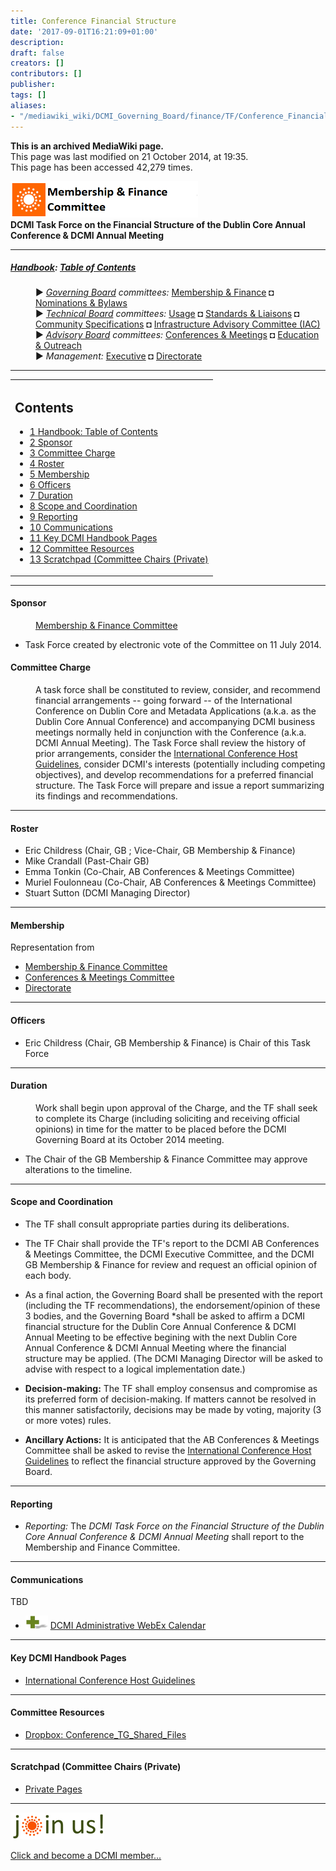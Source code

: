 ```yaml
---
title: Conference Financial Structure
date: '2017-09-01T16:21:09+01:00'
description: 
draft: false
creators: []
contributors: []
publisher: 
tags: []
aliases:
- "/mediawiki_wiki/DCMI_Governing_Board/finance/TF/Conference_Financial_Structure.html"
---
```


 **This is an archived MediaWiki page.**  
This page was last modified on 21 October 2014, at 19:35.  
This page has been accessed 42,279 times.

[<img alt="Finance &amp; Bylaws Committee logo" src="/mediawiki_wiki/images/Finance_Logo.png" width="300" height="58">](/mediawiki_wiki/images/Finance_Logo.png)  
**DCMI Task Force on the Financial Structure of the Dublin Core Annual Conference & DCMI Annual Meeting**

* * *

##### [Handbook](/mediawiki_wiki/DCMI_Handbook): [Table of Contents](DCMI_Handbook) 
<dl>
<dd> ► <i><a href="/mediawiki_wiki/DCMI_Governing_Board.md" title="DCMI Governing Board">Governing Board</a> committees:</i> <a href="/mediawiki_wiki/DCMI_Governing_Board/finance.md" title="DCMI Governing Board/finance">Membership &amp; Finance</a> ◘ <a href="/mediawiki_wiki/DCMI_Governing_Board/nominations.md" title="DCMI Governing Board/nominations">Nominations &amp; Bylaws</a> 
</dd>
<dd> ► <i><a href="/mediawiki_wiki/DCMI_Technical_Board.md" title="DCMI Technical Board">Technical Board</a> committees:</i> <a href="/mediawiki_wiki/DCMI_Technical_Board/usage.md" title="DCMI Technical Board/usage">Usage</a> ◘ <a href="/mediawiki_wiki/DCMI_Technical_Board/standards.md" title="DCMI Technical Board/standards">Standards &amp; Liaisons</a> ◘ <a href="/mediawiki_wiki/DCMI_Technical_Board/specifications.md" title="DCMI Technical Board/specifications">Community Specifications</a> ◘ <a href="/mediawiki_wiki/DCMI_Technical_Board/infrastructure.md" title="DCMI Technical Board/infrastructure">Infrastructure Advisory Committee (IAC)</a>
</dd>
<dd> ► <i><a href="/mediawiki_wiki/DCMI_Advisory_Board.md" title="DCMI Advisory Board">Advisory Board</a> committees:</i> <a href="/mediawiki_wiki/DCMI_Advisory_Board/meetings.md" title="DCMI Advisory Board/meetings">Conferences &amp; Meetings</a> ◘ <a href="/mediawiki_wiki/DCMI_Advisory_Board/documentation.md" title="DCMI Advisory Board/documentation">Education &amp; Outreach</a>
</dd>
<dd> ► <i>Management:</i> <a href="/mediawiki_wiki/Exec_Committee.md" title="Exec Committee">Executive</a> ◘ <a href="/mediawiki_wiki/Exec_Committee/directorate.md" title="Exec Committee/directorate">Directorate</a>
</dd>
</dl>

* * *

<table id="toc" class="toc">
  <tr>
    <td>
      <div id="toctitle">
        <h2>Contents</h2>
      </div>
      <ul>
        <li class="toclevel-1"><a href="#Handbook:_Table_of_Contents"><span class="tocnumber">1</span> <span class="toctext">Handbook: Table of Contents</span></a></li>
        <li class="toclevel-1 tocsection-1"><a href="#Sponsor"><span class="tocnumber">2</span> <span class="toctext">Sponsor</span></a></li>
        <li class="toclevel-1 tocsection-2"><a href="#Committee_Charge"><span class="tocnumber">3</span> <span class="toctext">Committee Charge</span></a></li>
        <li class="toclevel-1 tocsection-3"><a href="#Roster"><span class="tocnumber">4</span> <span class="toctext">Roster</span></a></li>
        <li class="toclevel-1 tocsection-4"><a href="#Membership"><span class="tocnumber">5</span> <span class="toctext">Membership</span></a></li>
        <li class="toclevel-1 tocsection-5"><a href="#Officers"><span class="tocnumber">6</span> <span class="toctext">Officers</span></a></li>
        <li class="toclevel-1 tocsection-6"><a href="#Duration"><span class="tocnumber">7</span> <span class="toctext">Duration</span></a></li>
        <li class="toclevel-1 tocsection-7"><a href="#Scope_and_Coordination"><span class="tocnumber">8</span> <span class="toctext">Scope and Coordination</span></a></li>
        <li class="toclevel-1 tocsection-8"><a href="#Reporting"><span class="tocnumber">9</span> <span class="toctext">Reporting</span></a></li>
        <li class="toclevel-1 tocsection-9"><a href="#Communications"><span class="tocnumber">10</span> <span class="toctext">Communications</span></a></li>
        <li class="toclevel-1 tocsection-10"><a href="#Key_DCMI_Handbook_Pages"><span class="tocnumber">11</span> <span class="toctext">Key DCMI Handbook Pages</span></a></li>
        <li class="toclevel-1 tocsection-11"><a href="#Committee_Resources"><span class="tocnumber">12</span> <span class="toctext">Committee Resources</span></a></li>
        <li class="toclevel-1 tocsection-12"><a href="#Scratchpad_.28Committee_Chairs_.28Private.29"><span class="tocnumber">13</span> <span class="toctext">Scratchpad (Committee Chairs (Private)</span></a></li>
      </ul>
    </td>
  </tr>
</table>


* * *

#### Sponsor 
<dl><dd> <a href="/mediawiki_wiki/DCMI_Governing_Board/finance.md" title="DCMI Governing Board/finance"> Membership &amp; Finance Committee</a>
</dd></dl>

- Task Force created by electronic vote of the Committee on 11 July 2014.

#### Committee Charge 
<dl><dd> A task force shall be constituted to review, consider, and recommend financial arrangements -- going forward -- of the International Conference on Dublin Core and Metadata Applications (a.k.a. as the Dublin Core Annual Conference) and accompanying DCMI business meetings normally held in conjunction with the Conference (a.k.a. DCMI Annual Meeting). The Task Force shall review the history of prior arrangements, consider the <a href="/mediawiki_wiki/DCMI_Handbook/Int_Conf/Host_Guidelines.md" class="external text" rel="nofollow">International Conference Host Guidelines</a>, consider DCMI's interests (potentially including competing objectives), and develop recommendations for a preferred financial structure. The Task Force will prepare and issue a report summarizing its findings and recommendations.
</dd></dl>


* * *

#### Roster 

- Eric Childress (Chair, GB&nbsp;; Vice-Chair, GB Membership & Finance)
- Mike Crandall (Past-Chair GB)
- Emma Tonkin (Co-Chair, AB Conferences & Meetings Committee) 
- Muriel Foulonneau (Co-Chair, AB Conferences & Meetings Committee) 
- Stuart Sutton (DCMI Managing Director)

* * *

#### Membership 

Representation from

- [Membership & Finance Committee](/mediawiki_wiki/DCMI_Governing_Board/finance)
- [Conferences & Meetings Committee](/mediawiki_wiki/DCMI_Advisory_Board/meetings)
- [Directorate](/mediawiki_wiki/Exec_Committee/directorate)

* * *

#### Officers 

- Eric Childress (Chair, GB Membership & Finance) is Chair of this Task Force

* * *

#### Duration 
<dl><dd> Work shall begin upon approval of the Charge, and the TF shall seek to complete its Charge (including soliciting and receiving official opinions) in time for the matter to be placed before the DCMI Governing Board at its October 2014 meeting. 
</dd></dl>

- The Chair of the GB Membership & Finance Committee may approve alterations to the timeline. 

* * *

#### Scope and Coordination 

- The TF shall consult appropriate parties during its deliberations. 
- The TF Chair shall provide the TF's report to the DCMI AB Conferences & Meetings Committee, the DCMI Executive Committee, and the DCMI GB Membership & Finance for review and request an official opinion of each body. 
- As a final action, the Governing Board shall be presented with the report (including the TF recommendations), the endorsement/opinion of these 3 bodies, and the Governing Board \*shall be asked to affirm a DCMI financial structure for the Dublin Core Annual Conference & DCMI Annual Meeting to be effective begining with the next Dublin Core Annual Conference & DCMI Annual Meeting where the financial structure may be applied. (The DCMI Managing Director will be asked to advise with respect to a logical implementation date.)

- **Decision-making:** The TF shall employ consensus and compromise as its preferred form of decision-making. If matters cannot be resolved in this manner satisfactorily, decisions may be made by voting, majority (3 or more votes) rules. 

- **Ancillary Actions:** It is anticipated that the AB Conferences & Meetings Committee shall be asked to revise the [International Conference Host Guidelines](/mediawiki_wiki/DCMI_Handbook/Int_Conf/Host_Guidelines) to reflect the financial structure approved by the Governing Board.

* * *

#### Reporting 

- _Reporting:_ The _DCMI Task Force on the Financial Structure of the Dublin Core Annual Conference & DCMI Annual Meeting_ shall report to the Membership and Finance Committee.

* * *

#### Communications 

TBD

- [<img alt="+ symbol" src="/mediawiki_wiki/images/Plus.jpg" width="36" height="21">](/mediawiki_wiki/images/Plus.jpg) [DCMI Administrative WebEx Calendar](https://www.google.com/calendar/embed?title=DCMI%20WebEx%20Calendar&height=600&wkst=2&bgcolor=%23ff6600&src=99h1apmg3h74clla4ufl6a009g%40group.calendar.google.com&color=%23853104&ctz=America%2FNew_York)

* * *

#### Key DCMI Handbook Pages 

- [International Conference Host Guidelines](/mediawiki_wiki/DCMI_Handbook/Int_Conf/Host_Guidelines)

* * *

#### Committee Resources 

- [Dropbox: Conference\_TG\_Shared\_Files](https://www.dropbox.com)

* * *

#### Scratchpad (Committee Chairs (Private) 

- [Private Pages](/index.php?title=DCMI_Governing_Board/finance/TF/Conference_Financial_Structure_Private&action=edit&redlink=1 "DCMI Governing Board/finance/TF/Conference Financial Structure Private (page does not exist)")

* * *

[<img alt="DCMI Handbook" src="/mediawiki_wiki/images/Join_us-150.png" width="150" height="43">](/mediawiki_wiki/images/Join_us-150.png)

[Click and become a DCMI member...](http://dublincore.org/support/#individualMember)

